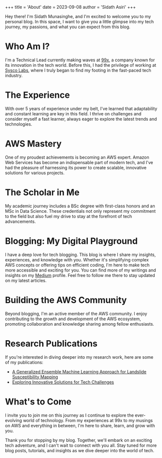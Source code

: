 +++
title = 'About'
date = 2023-09-08
author = 'Sidath Asiri'
+++

Hey there! I'm Sidath Munasinghe, and I'm excited to welcome you to my personal blog. In this space, I want to give you a little glimpse into my tech journey, my passions, and what you can expect from this blog.

# Who Am I?

I'm a Technical Lead currently making waves at [99x](https://99x.io/), a company known for its innovation in the tech world. Before this, I had the privilege of working at [Sysco Labs](https://syscolabs.lk/), where I truly began to find my footing in the fast-paced tech industry.

# The Experience

With over 5 years of experience under my belt, I've learned that adaptability and constant learning are key in this field. I thrive on challenges and consider myself a fast learner, always eager to explore the latest trends and technologies.

# AWS Mastery

One of my proudest achievements is becoming an AWS expert. Amazon Web Services has become an indispensable part of modern tech, and I've had the pleasure of harnessing its power to create scalable, innovative solutions for various projects.

# The Scholar in Me

My academic journey includes a BSc degree with first-class honors and an MSc in Data Science. These credentials not only represent my commitment to the field but also fuel my drive to stay at the forefront of tech advancements.

# Blogging: My Digital Playground

I have a deep love for tech blogging. This blog is where I share my insights, experiences, and knowledge with you. Whether it's simplifying complex AWS concepts or offering tips on efficient coding, I'm here to make tech more accessible and exciting for you. You can find more of my writings and insights on my [Medium](https://medium.com/@sidathasiri) profile. Feel free to follow me there to stay updated on my latest articles.

# Building the AWS Community

Beyond blogging, I'm an active member of the AWS community. I enjoy contributing to the growth and development of the AWS ecosystem, promoting collaboration and knowledge sharing among fellow enthusiasts.

# Research Publications

If you're interested in diving deeper into my research work, here are some of my publications:

- [A Generalized Ensemble Machine Learning Approach for Landslide Susceptibility Mapping](https://www.springerprofessional.de/en/a-generalized-ensemble-machine-learning-approach-for-landslide-s/17204718)
- [Exploring Innovative Solutions for Tech Challenges](https://ieeexplore.ieee.org/document/9906232)

# What's to Come

I invite you to join me on this journey as I continue to explore the ever-evolving world of technology. From my experiences at 99x to my musings on AWS and everything in between, I'm here to share, learn, and grow with you.

Thank you for stopping by my blog. Together, we'll embark on an exciting tech adventure, and I can't wait to connect with you all. Stay tuned for more blog posts, tutorials, and insights as we dive deeper into the world of tech.
